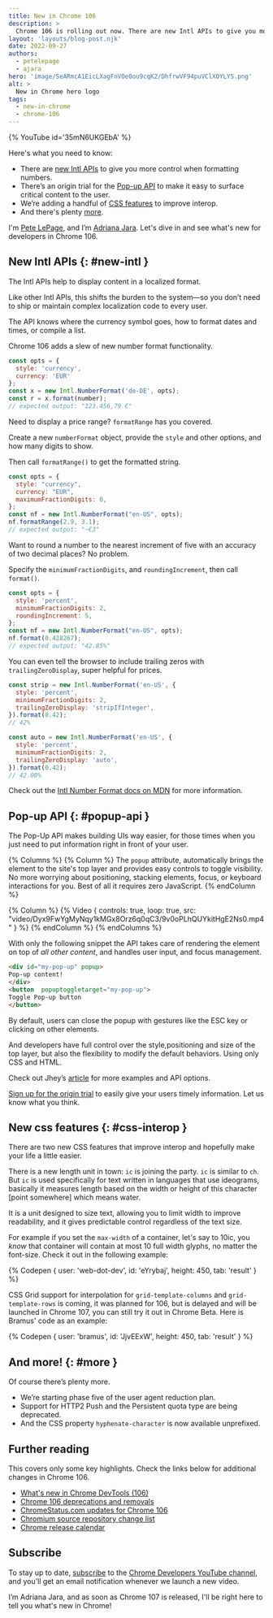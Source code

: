 ```yaml
---
title: New in Chrome 106
description: >
  Chrome 106 is rolling out now. There are new Intl APIs to give you more control when formatting numbers. There’s an origin trial for the new Pop Up API, making it easy to surface critical content to the user. There are a handful of CSS improvements. And there’s plenty more
layout: 'layouts/blog-post.njk'
date: 2022-09-27
authors:
  - petelepage
  - ajara
hero: 'image/SeARmcA1EicLXagFnVOe0ou9cqK2/DhfrwVF94puVClXOYLYS.png'
alt: >
  New in Chrome hero logo
tags:
  - new-in-chrome
  - chrome-106
---
```


{% YouTube id='35mN6UKGEbA' %}

Here's what you need to know:

* There are  [new Intl APIs](#new-intl) to give you more control when formatting numbers.
* There’s an origin trial for the [Pop-up API](#popup-api) to make it easy to surface critical content to the user.
* We’re adding a handful of [CSS features](#css-interop) to improve interop.
* And there's plenty [more](#more).

I'm [Pete LePage](https://petelepage.com), and I’m [Adriana Jara](https://twitter.com/tropicadri). Let's dive in and
see what's new for developers in Chrome 106.

## New Intl APIs {: #new-intl }

The Intl APIs help to display content in a localized format.

Like other Intl APIs, this shifts the burden to the system—so you don’t need to ship or maintain complex localization code to every user.

The API knows where the currency symbol goes, how to format dates and times, or compile a list.

Chrome 106 adds a slew of new number format functionality.

```js
const opts = {
  style: 'currency',
  currency: 'EUR'
};
const x = new Intl.NumberFormat('de-DE', opts);
const r = x.format(number);
// expected output: "123.456,79 €"
```

Need to display a price range? `formatRange` has you covered.

Create a new `numberFormat` object, provide the `style` and other options,
and how many digits to show.

Then call `formatRange()` to get the formatted string.

```js
const opts = {
  style: "currency",
  currency: "EUR",
  maximumFractionDigits: 0,
};
const nf = new Intl.NumberFormat("en-US", opts);
nf.formatRange(2.9, 3.1);
// expected output: "~€3"
```
Want to round a number to the nearest increment of five with an accuracy of two decimal places?
No problem.

Specify the `minimumFractionDigits`, and `roundingIncrement`, then call `format()`.

```js
const opts = {
  style: 'percent',
  minimumFractionDigits: 2,
  roundingIncrement: 5,
};
const nf = new Intl.NumberFormat("en-US", opts);
nf.format(0.428267);
// expected output: "42.85%"
```

You can even tell the browser to include trailing zeros with `trailingZeroDisplay`, super helpful for prices.

```js
const strip = new Intl.NumberFormat('en-US', {
  style: 'percent',
  minimumFractionDigits: 2,
  trailingZeroDisplay: 'stripIfInteger',
}).format(0.42);
// 42%

const auto = new Intl.NumberFormat('en-US', {
  style: 'percent',
  minimumFractionDigits: 2,
  trailingZeroDisplay: 'auto',
}).format(0.42);
// 42.00%

```
Check out the [Intl Number Format docs on MDN](https://developer.mozilla.org/docs/Web/JavaScript/Reference/Global_Objects/Intl/NumberFormat) for more information.

## Pop-up API {: #popup-api }

The Pop-Up API makes building UIs way easier, for those times when you just need to put information right in front of your user.

{% Columns %}
{% Column %}
The `popup` attribute, automatically brings the element to the site's top layer
and provides easy controls to toggle visibility.
No more worrying about
positioning,
stacking elements,
focus,
or keyboard interactions for you.
Best of all it requires zero JavaScript.
{% endColumn %}

{% Column %}
{% Video {
    controls: true,
    loop: true,
    src: "video/Dyx9FwYgMyNqy1kMGx8Orz6q0qC3/9v0oPLhQUYkitHgE2Ns0.mp4"
  }
%}
{% endColumn %}
{% endColumns %}


With only the following snippet the API takes care of rendering the element on top of *all other content*,
and handles user input, and focus management.

```html
<div id="my-pop-up" popup>
Pop-up content!
</div>
<button  popuptoggletarget="my-pop-up">
Toggle Pop-up button
</button>
```

By default, users can close the popup with gestures like the ESC key or clicking on other elements.

And developers have full control over the style,positioning and size of the top layer,
but also the flexibility to modify the default behaviors. Using only CSS and HTML.

Check out Jhey’s [article](/blog/pop-ups-theyre-making-a-resurgence/) for more examples and API options.

[Sign up for the origin trial](/en/docs/web-platform/origin-trials/) to easily give your users timely information. Let us know what you think.

## New css features {: #css-interop }

There are two new CSS features that improve interop and hopefully make your life a little easier.

There is a new length unit in town: `ic` is joining the party. `ic` is similar to `ch`.
But `ic` is used specifically for text written in languages that use ideograms,
basically it measures length based on the width or height of this character [point somewhere] which means water.

It is a unit designed to size text, allowing you to limit width to improve readability, and it gives predictable control regardless of the text size.

For example if you set the `max-width` of a container, let's say to 10ic,
you *know* that container will contain at most 10 full width glyphs,
no matter the font-size. Check it out in the following example:

{% Codepen {
    user: 'web-dot-dev',
    id: 'eYrybaj',
    height: 450,
    tab: 'result'
  }
%}

CSS Grid support for interpolation for `grid-template-columns` and `grid-template-rows` is coming, it was planned for 106, but is delayed and will be launched in Chrome 107, you can still try it out in Chrome Beta. Here is Bramus' code as an example:

{% Codepen {
    user: 'bramus',
    id: 'JjvEExW',
    height: 450,
    tab: 'result'
  }
%}

## And more! {: #more }

Of course there’s plenty more.

* We’re starting phase five of the user agent reduction plan.
* Support for HTTP2 Push and the Persistent quota type are being deprecated.
* And the CSS property `hyphenate-character` is now available unprefixed.

## Further reading

This covers only some key highlights. Check the links below for
additional changes in Chrome 106.

* [What's new in Chrome DevTools (106)](/blog/new-in-devtools-106/)
* [Chrome 106 deprecations and removals](/blog/deps-rems-106/)
* [ChromeStatus.com updates for Chrome 106](https://www.chromestatus.com/features#milestone%3D106)
* [Chromium source repository change list](https://chromium.googlesource.com/chromium/src/+log/105.0.5195.147..106.0.5249.68)
* [Chrome release calendar](https://chromiumdash.appspot.com/schedule)

## Subscribe

To stay up to date, [subscribe](https://goo.gl/6FP1a5) to the
[Chrome Developers YouTube channel](https://www.youtube.com/user/ChromeDevelopers/),
and you'll get an email notification whenever we launch a new video.

I’m Adriana Jara, and as soon as Chrome 107 is released, I'll be right here to
tell you what's new in Chrome!